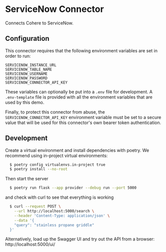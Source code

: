 # ServiceNow Connector

Connects Cohere to ServiceNow.

## Configuration

This connector requires that the following environment variables are set in order to run:

```
SERVICENOW_INSTANCE_URL
SERVICENOW_TABLE_NAME
SERVICENOW_USERNAME
SERVICENOW_PASSWORD
SERVICENOW_CONNECTOR_API_KEY
```

These variables can optionally be put into a `.env` file for development.
A `.env-template` file is provided with all the environment variables that are used by this demo.

Finally, to protect this connector from abuse, the `SERVICENOW_CONNECTOR_API_KEY` environment variable must be set to a secure value that will be used for this connector's own bearer token authentication.

## Development

Create a virtual environment and install dependencies with poetry. We recommend using in-project virtual environments:

```bash
  $ poetry config virtualenvs.in-project true
  $ poetry install --no-root
```

Then start the server

```bash
  $ poetry run flask --app provider --debug run --port 5000
```

and check with curl to see that everything is working

```bash
  $ curl --request POST \
    --url http://localhost:5000/search \
    --header 'Content-Type: application/json' \
    --data '{
    "query": "stainless propane griddle"
  }'
```

Alternatively, load up the Swagger UI and try out the API from a browser: http://localhost:5000/ui/
